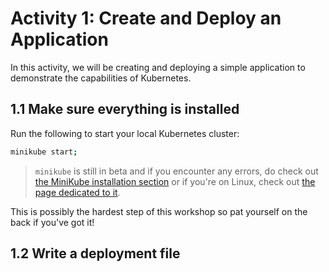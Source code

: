 # Activity 1: Create and Deploy an Application
In this activity, we will be creating and deploying a simple application to demonstrate the capabilities of Kubernetes.

## 1.1 Make sure everything is installed
Run the following to start your local Kubernetes cluster:

```bash
minikube start;
```

> `minikube` is still in beta and if you encounter any errors, do check out [the MiniKube installation section](../00-setup/README.md#minikube) or if you're on Linux, check out [the page dedicated to it](../00-setup/virtualbox-on-ubuntu-with-secure-boot.md).

This is possibly the hardest step of this workshop so pat yourself on the back if you've got it!

## 1.2 Write a deployment file